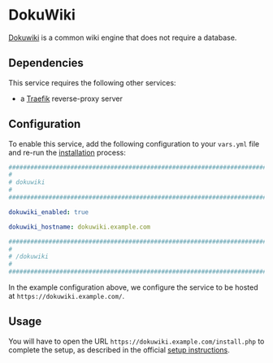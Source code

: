 # DokuWiki

[Dokuwiki](https://dokuwiki.org/) is a common wiki engine that does not require a database.


## Dependencies

This service requires the following other services:

- a [Traefik](traefik.md) reverse-proxy server


## Configuration

To enable this service, add the following configuration to your `vars.yml` file and re-run the [installation](../installing.md) process:

```yaml
########################################################################
#                                                                      #
# dokuwiki                                                             #
#                                                                      #
########################################################################

dokuwiki_enabled: true

dokuwiki_hostname: dokuwiki.example.com

########################################################################
#                                                                      #
# /dokuwiki                                                            #
#                                                                      #
########################################################################
```

In the example configuration above, we configure the service to be hosted at `https://dokuwiki.example.com/`.

## Usage

You will have to open the URL `https://dokuwiki.example.com/install.php` to complete the setup, as described in the official [setup instructions](https://www.dokuwiki.org/installer).

